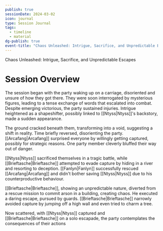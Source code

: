 ```yaml
---
publish: true
sessionDate: 2024-03-02
icon: journal
type: Session Journal
tags:
  - timeline
  - material
dg-publish: true
event-title: "Chaos Unleashed: Intrigue, Sacrifice, and Unpredictable Escapes"
---
```


<span 
	  class='ob-timelines' 
	  data-date='01-01-1052' 
	  data-title='Session 1' 
	  data-class='pink' 
	  data-type='range' 
	  data-end='02-01-1052'> 
	  Chaos Unleashed: Intrigue, Sacrifice, and Unpredictable Escapes
</span>

# Session Overview

The session began with the party waking up on a carriage, disoriented and unsure of how they got there. They were soon interrogated by mysterious figures, leading to a tense exchange of words that escalated into combat. Despite emerging victorious, the party sustained injuries. Intrigue heightened as a shapeshifter, possibly linked to [[Ntyss|Ntyss]]'s backstory, made a sudden appearance.

The ground cracked beneath them, transforming into a void, suggesting a shift in reality. Time briefly reversed, disorienting the party. [[Arcafang|Arcafang]] surprised everyone by willingly getting captured, possibly for strategic reasons. One party member cleverly bluffed their way out of danger.

[[Ntyss|Ntyss]] sacrificed themselves in a tragic battle, while [[Brieftasche|Brieftasche]] attempted to evade capture by hiding in a river and resorting to deception. [[Fanlyn|Fanlyn]] successfully rescued [[Arcafang|Arcafang]] and didn't bother saving [[Ntyss|Ntyss]] due to his counterproductive behaviour.

[[Brieftasche|Brieftasche]], showing an unpredictable nature, diverted from a rescue mission to commit arson in a building, creating chaos. He executed a daring escape, pursued by guards. [[Brieftasche|Brieftasche]] narrowly avoided capture by jumping off a high wall and even tried to charm a tree.

Now scattered, with [[Ntyss|Ntyss]] captured and [[Brieftasche|Brieftasche]] on a solo escapade, the party contemplates the consequences of their actions




